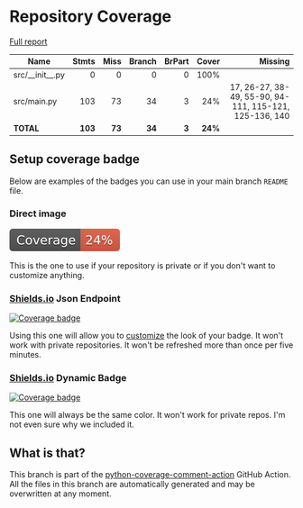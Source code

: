 # Repository Coverage

[Full report](https://htmlpreview.github.io/?https://github.com/MaineDSA/maine-state-legislator-data/blob/python-coverage-comment-action-data/htmlcov/index.html)

| Name                |    Stmts |     Miss |   Branch |   BrPart |   Cover |   Missing |
|-------------------- | -------: | -------: | -------: | -------: | ------: | --------: |
| src/\_\_init\_\_.py |        0 |        0 |        0 |        0 |    100% |           |
| src/main.py         |      103 |       73 |       34 |        3 |     24% |17, 26-27, 38-49, 55-90, 94-111, 115-121, 125-136, 140 |
|           **TOTAL** |  **103** |   **73** |   **34** |    **3** | **24%** |           |


## Setup coverage badge

Below are examples of the badges you can use in your main branch `README` file.

### Direct image

[![Coverage badge](https://raw.githubusercontent.com/MaineDSA/maine-state-legislator-data/python-coverage-comment-action-data/badge.svg)](https://htmlpreview.github.io/?https://github.com/MaineDSA/maine-state-legislator-data/blob/python-coverage-comment-action-data/htmlcov/index.html)

This is the one to use if your repository is private or if you don't want to customize anything.

### [Shields.io](https://shields.io) Json Endpoint

[![Coverage badge](https://img.shields.io/endpoint?url=https://raw.githubusercontent.com/MaineDSA/maine-state-legislator-data/python-coverage-comment-action-data/endpoint.json)](https://htmlpreview.github.io/?https://github.com/MaineDSA/maine-state-legislator-data/blob/python-coverage-comment-action-data/htmlcov/index.html)

Using this one will allow you to [customize](https://shields.io/endpoint) the look of your badge.
It won't work with private repositories. It won't be refreshed more than once per five minutes.

### [Shields.io](https://shields.io) Dynamic Badge

[![Coverage badge](https://img.shields.io/badge/dynamic/json?color=brightgreen&label=coverage&query=%24.message&url=https%3A%2F%2Fraw.githubusercontent.com%2FMaineDSA%2Fmaine-state-legislator-data%2Fpython-coverage-comment-action-data%2Fendpoint.json)](https://htmlpreview.github.io/?https://github.com/MaineDSA/maine-state-legislator-data/blob/python-coverage-comment-action-data/htmlcov/index.html)

This one will always be the same color. It won't work for private repos. I'm not even sure why we included it.

## What is that?

This branch is part of the
[python-coverage-comment-action](https://github.com/marketplace/actions/python-coverage-comment)
GitHub Action. All the files in this branch are automatically generated and may be
overwritten at any moment.